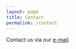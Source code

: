 ```yaml
---
layout: page
title: Contact
permalink: /contact
---
```


Contact us via our [e-mail](aroraindry@gmail.com). 